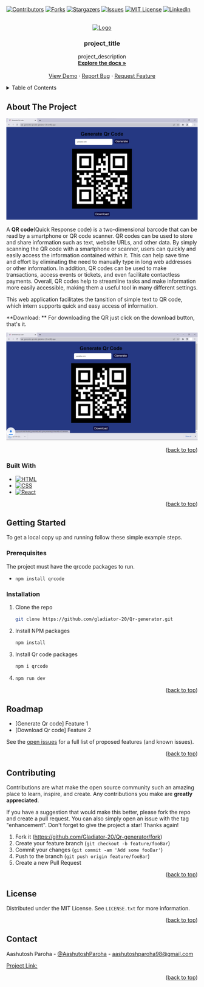 <a name="readme-top"></a>



<!-- PROJECT SHIELDS -->
<!--
*** I'm using markdown "reference style" links for readability.
*** Reference links are enclosed in brackets [ ] instead of parentheses ( ).
*** See the bottom of this document for the declaration of the reference variables
*** for contributors-url, forks-url, etc. This is an optional, concise syntax you may use.
*** https://www.markdownguide.org/basic-syntax/#reference-style-links
-->
[![Contributors][contributors-shield]][contributors-url]
[![Forks][forks-shield]][forks-url]
[![Stargazers][stars-shield]][stars-url]
[![Issues][issues-shield]][issues-url]
[![MIT License][license-shield]][license-url]
[![LinkedIn][linkedin-shield]][linkedin-url]



<!-- PROJECT LOGO -->
<br />
<div align="center">
  <a href="https://github.com/Gladiator-20/Qr-generator">
    <img src="images/logo.png" alt="Logo" width="80" height="80">
  </a>

<h3 align="center">project_title</h3>

  <p align="center">
    project_description
    <br />
    <a href="https://github.com/Gladiator-20/Qr-generator"><strong>Explore the docs »</strong></a>
    <br />
    <br />
    <a href="https://generate-qrcode-gladiator-20.netlify.app/">View Demo</a>
    ·
    <a href="https://github.com/Gladiator-20/Qr-generator/issues">Report Bug</a>
    ·
    <a href="https://github.com/Gladiator-20/Qr-generator/issues">Request Feature</a>
  </p>
</div>



<!-- TABLE OF CONTENTS -->
<details>
  <summary>Table of Contents</summary>
  <ol>
    <li>
      <a href="#about-the-project">About The Project</a>
      <ul>
        <li><a href="#built-with">Built With</a></li>
      </ul>
    </li>
    <li>
      <a href="#getting-started">Getting Started</a>
      <ul>
        <li><a href="#prerequisites">Prerequisites</a></li>
        <li><a href="#installation">Installation</a></li>
      </ul>
    </li>
    <li><a href="#roadmap">Roadmap</a></li>
    <li><a href="#contributing">Contributing</a></li>
    <li><a href="#license">License</a></li>
    <li><a href="#contact">Contact</a></li>
  </ol>
</details>



<!-- ABOUT THE PROJECT -->
## About The Project

![alt text](https://github.com/Gladiator-20/Qr-generator/blob/master/Qr_codegenerator.png)

A **QR code**(Quick Response code) is a two-dimensional barcode that can be read by a smartphone or QR code scanner. QR codes can be used to store and share information such as text, website URLs, and other data. By simply scanning the QR code with a smartphone or scanner, users can quickly and easily access the information contained within it. This can help save time and effort by eliminating the need to manually type in long web addresses or other information. In addition, QR codes can be used to make transactions, access events or tickets, and even facilitate contactless payments. Overall, QR codes help to streamline tasks and make information more easily accessible, making them a useful tool in many different settings.

This web application facilitates the tansition of simple text to QR code, which intern supports quick and easy access of information.

**Download: **
For downloading the QR just click on the download button, that's it.

![alt text](https://github.com/Gladiator-20/Qr-generator/blob/master/Qr_codedownload.png)

<p align="right">(<a href="#readme-top">back to top</a>)</p>



### Built With

<!-- * [![Next][Next.js]][Next-url] -->
* [![HTML][HTML5]][HTML-url]
* [![CSS][CSS3]][CSS-url]
* [![React][React.js]][React-url]
<!-- * [![Vue][Vue.js]][Vue-url]
* [![Angular][Angular.io]][Angular-url]
* [![Svelte][Svelte.dev]][Svelte-url]
* [![Laravel][Laravel.com]][Laravel-url]
* [![Bootstrap][Bootstrap.com]][Bootstrap-url]
* [![JQuery][JQuery.com]][JQuery-url] -->

<p align="right">(<a href="#readme-top">back to top</a>)</p>



<!-- GETTING STARTED -->
## Getting Started

To get a local copy up and running follow these simple example steps.

### Prerequisites

The project must have the qrcode packages to run.
* ```
  npm install qrcode
  ```

### Installation

1. Clone the repo
   ```sh
   git clone https://github.com/gladiator-20/Qr-generator.git
   ```
2. Install NPM packages
   ```sh
   npm install
   ```
3. Install Qr code packages
   ```js
   npm i qrcode
   ```
4.  ```js
    npm run dev
    ```

<p align="right">(<a href="#readme-top">back to top</a>)</p>

<!-- ROADMAP -->
## Roadmap

- [Generate Qr code] Feature 1
- [Download Qr code] Feature 2
<!-- - [ ] Feature 3
    - [ ] Nested Feature -->

See the [open issues](https://github.com/gladiator-20/Qr-generator/issues) for a full list of proposed features (and known issues).

<p align="right">(<a href="#readme-top">back to top</a>)</p>



<!-- CONTRIBUTING -->
## Contributing

Contributions are what make the open source community such an amazing place to learn, inspire, and create. Any contributions you make are **greatly appreciated**.

If you have a suggestion that would make this better, please fork the repo and create a pull request. You can also simply open an issue with the tag "enhancement".
Don't forget to give the project a star! Thanks again!

1. Fork it (<https://github.com/Gladiator-20/Qr-generator/fork>)
2. Create your feature branch (`git checkout -b feature/fooBar`)
3. Commit your changes (`git commit -am 'Add some fooBar'`)
4. Push to the branch (`git push origin feature/fooBar`)
5. Create a new Pull Request

<p align="right">(<a href="#readme-top">back to top</a>)</p>



<!-- LICENSE -->
## License

Distributed under the MIT License. See `LICENSE.txt` for more information.

<p align="right">(<a href="#readme-top">back to top</a>)</p>



<!-- CONTACT -->
## Contact

Aashutosh Paroha - [@AashutoshParoha](https://twitter.com/AashutoshParoha) - aashutoshparoha98@gmail.com

[Project Link:](https://github.com/gladiator-20/Qr-generator)

<p align="right">(<a href="#readme-top">back to top</a>)</p>



<!-- ACKNOWLEDGMENTS -->
<!-- ## Acknowledgments

* []()
* []()
* []()

<p align="right">(<a href="#readme-top">back to top</a>)</p> -->



<!-- MARKDOWN LINKS & IMAGES -->
<!-- https://www.markdownguide.org/basic-syntax/#reference-style-links -->
[contributors-shield]: https://img.shields.io/github/contributors/gladiator-20/Qr-generator.svg?style=for-the-badge
[contributors-url]: https://github.com/gladiator-20/Qr-generator/graphs/contributors
[forks-shield]: https://img.shields.io/github/forks/gladiator-20/Qr-generator.svg?style=for-the-badge
[forks-url]: https://github.com/gladiator-20/Qr-generator/network/members
[stars-shield]: https://img.shields.io/github/stars/gladiator-20/Qr-generator.svg?style=for-the-badge
[stars-url]: https://github.com/gladiator-20/Qr-generator/stargazers
[issues-shield]: https://img.shields.io/github/issues/gladiator-20/Qr-generator.svg?style=for-the-badge
[issues-url]: https://github.com/gladiator-20/Qr-generator/issues
[license-shield]: https://img.shields.io/github/license/gladiator-20/Qr-generator.svg?style=for-the-badge
[license-url]: https://github.com/gladiator-20/Qr-generator/blob/master/LICENSE.txt
[linkedin-shield]: https://img.shields.io/badge/-LinkedIn-black.svg?style=for-the-badge&logo=linkedin&colorB=555
[linkedin-url]: https://linkedin.com/in/aashutoshparoha
[product-screenshot]: images/screenshot.png
[Next.js]: https://img.shields.io/badge/next.js-000000?style=for-the-badge&logo=nextdotjs&logoColor=white
[Next-url]: https://nextjs.org/
[React.js]: https://img.shields.io/badge/React-20232A?style=for-the-badge&logo=react&logoColor=61DAFB
[React-url]: https://reactjs.org/
[Vue.js]: https://img.shields.io/badge/Vue.js-35495E?style=for-the-badge&logo=vuedotjs&logoColor=4FC08D
[Vue-url]: https://vuejs.org/
[Angular.io]: https://img.shields.io/badge/Angular-DD0031?style=for-the-badge&logo=angular&logoColor=white
[Angular-url]: https://angular.io/
[Svelte.dev]: https://img.shields.io/badge/Svelte-4A4A55?style=for-the-badge&logo=svelte&logoColor=FF3E00
[Svelte-url]: https://svelte.dev/
[Laravel.com]: https://img.shields.io/badge/Laravel-FF2D20?style=for-the-badge&logo=laravel&logoColor=white
[Laravel-url]: https://laravel.com
[Bootstrap.com]: https://img.shields.io/badge/Bootstrap-563D7C?style=for-the-badge&logo=bootstrap&logoColor=white
[Bootstrap-url]: https://getbootstrap.com
[JQuery.com]: https://img.shields.io/badge/jQuery-0769AD?style=for-the-badge&logo=jquery&logoColor=white
[JQuery-url]: https://jquery.com 
[HTML5]: https://img.shields.io/badge/HTML5-E34F26?style=for-the-badge&logo=html5&logoColor=white
[HTML-url]: https://html.com
[CSS3]: https://img.shields.io/badge/CSS3-1572B6?style=for-the-badge&logo=css3&logoColor=white
[CSS-url]: https://www.w3.org/Style/CSS/Overview.en.html
